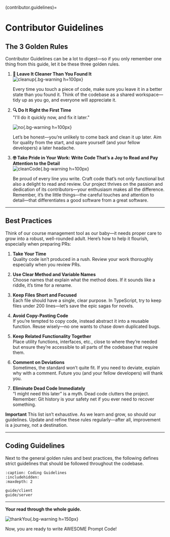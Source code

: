 (contributor.guidelines)=
# Contributor Guidelines
## The 3 Golden Rules
Contributor Guidelines can be a lot to digest—so if you only remember one thing from this guide, let it be these three golden rules.
1. **🧹 Leave It Cleaner Than You Found It**  
   ![cleanup](https://media0.giphy.com/media/v1.Y2lkPTc5MGI3NjExc3ZmdDY4NWkxdXB4cjRxZnp1ejM0c2swOHg1MXVxNW93a3M1d3g3NiZlcD12MV9pbnRlcm5hbF9naWZfYnlfaWQmY3Q9Zw/0uVfAhfFv7U5VLJaNx/giphy.gif){.bg-warning h=100px}

   Every time you touch a piece of code, make sure you leave it in a better state than you found it. Think of the codebase as a shared workspace—tidy up as you go, and everyone will appreciate it.

2. **🔍 Do It Right the First Time**  
   "I'll do it quickly now, and fix it later."  

   ![no](https://media0.giphy.com/media/v1.Y2lkPTc5MGI3NjExdjZlem40YWdnOGs1ajJ4bHBvNWY1dXZpYzIxYnN1eHdlMm13ZnJvZCZlcD12MV9pbnRlcm5hbF9naWZfYnlfaWQmY3Q9Zw/hyyV7pnbE0FqLNBAzs/giphy.gif){.bg-warning h=100px}

   Let’s be honest—you’re unlikely to come back and clean it up later. Aim for quality from the start, and spare yourself (and your fellow developers) a later headache.

3. **🤓 Take Pride in Your Work: Write Code That’s a Joy to Read and Pay Attention to the Detail**  
  ![cleanCode](https://media0.giphy.com/media/v1.Y2lkPTc5MGI3NjExeWp3bzg3bHNpY2dibHFqczhlM3p1NjFva3g3cXU4OWxxdGxnaDByeiZlcD12MV9pbnRlcm5hbF9naWZfYnlfaWQmY3Q9Zw/Cz1it5S65QGuA/giphy.gif){.bg-warning h=100px}

   Be proud of every line you write. Craft code that’s not only functional but also a delight to read and review.
   Our project thrives on the passion and dedication of its contributors—your enthusiasm makes all the difference.
   Remember, it’s the little things—the careful touches and attention to detail—that differentiates a good software from a great software.
---

## Best Practices
Think of our course management tool as our baby—it needs proper care to grow into a robust, well-rounded adult. Here’s how to help it flourish, especially when preparing PRs:

1. **Take Your Time**  
   Quality code isn’t produced in a rush. Review your work thoroughly especially when you review PRs.

2. **Use Clear Method and Variable Names**  
   Choose names that explain what the method does. If it sounds like a riddle, it’s time for a rename.

3. **Keep Files Short and Focused**  
   Each file should have a single, clear purpose. In TypeScript, try to keep files under 200 lines—let’s save the epic sagas for novels.

4. **Avoid Copy-Pasting Code**  
   If you’re tempted to copy code, instead abstract it into a reusable function. Reuse wisely—no one wants to chase down duplicated bugs.

5. **Keep Related Functionality Together**  
   Place utility functions, interfaces, etc., close to where they’re needed but ensure they’re accessible to all parts of the codebase that require them.

6. **Comment on Deviations**  
   Sometimes, the standard won’t quite fit. If you need to deviate, explain why with a comment. Future you (and your fellow developers) will thank you.

7. **Eliminate Dead Code Immediately**  
   “I might need this later” is a myth. Dead code clutters the project. Remember: Git history is your safety net if you ever need to recover something.


**Important**
    This list isn’t exhaustive. As we learn and grow, so should our guidelines. Update and refine these rules regularly—after all, improvement is a journey, not a destination.

---

## Coding Guidelines

Next to the general golden rules and best practices, the following defines strict guidelines that should be followed throughout the codebase. 

```{toctree}
:caption: Coding Guidelines
:includehidden:
:maxdepth: 2

guide/client
guide/server
```


---

**Your read through the whole guide.** 

![thankYou](https://media1.giphy.com/media/v1.Y2lkPTc5MGI3NjExdzl5OHl4cHR2OXY2Y2Z2Y3BmdHVuMWhvbmdubHRqdzZrZmRkaDAyNyZlcD12MV9pbnRlcm5hbF9naWZfYnlfaWQmY3Q9Zw/M9NbzZjAcxq9jS9LZJ/giphy.gif){.bg-warning h=150px}

Now, you are ready to write AWESOME Prompt Code!
